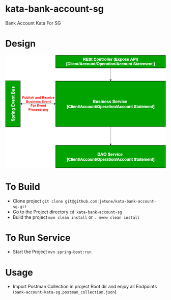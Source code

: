 # kata-bank-account-sg
Bank Account Kata For SG

# Design

![](sg-bank-account-kata-simple-design.png)

# To Build

* Clone project `git clone git@github.com:jetune/kata-bank-account-sg.git`
* Go to the Project directory `cd kata-bank-account-sg`
* Build the project `mvn clean install` or `. mvnw clean install`

# To Run Service

* Start the Project `mvn spring-boot:run`


# Usage

* Import Postman Collection in project Root dir and enjoy all Endpoints (`bank-account-kata-sg.postman_collection.json`)
